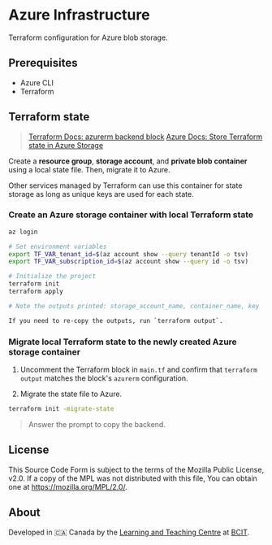 # Azure Infrastructure

Terraform configuration for Azure blob storage.

## Prerequisites

- Azure CLI
- Terraform

## Terraform state

> [Terraform Docs: azurerm backend block](https://developer.hashicorp.com/terraform/language/backend/azurerm)
> [Azure Docs: Store Terraform state in Azure Storage](https://learn.microsoft.com/en-us/azure/developer/terraform/store-state-in-azure-storage?tabs=azure-cli)

Create a **resource group**, **storage account**, and **private blob container** using a local state file. Then, migrate it to Azure.

Other services managed by Terraform can use this container for state storage as long as unique keys are used for each state.

### Create an Azure storage container with local Terraform state

```bash
az login

# Set environment variables
export TF_VAR_tenant_id=$(az account show --query tenantId -o tsv)
export TF_VAR_subscription_id=$(az account show --query id -o tsv)

# Initialize the project
terraform init
terraform apply

# Note the outputs printed: storage_account_name, container_name, key

If you need to re-copy the outputs, run `terraform output`.
```

### Migrate local Terraform state to the newly created Azure storage container

1. Uncomment the Terraform block in `main.tf` and confirm that `terraform output` matches the block's `azurerm` configuration.

1. Migrate the state file to Azure.

```bash
terraform init -migrate-state
```

> Answer the prompt to copy the backend.

## License

This Source Code Form is subject to the terms of the Mozilla Public License, v2.0. If a copy of the MPL was not distributed with this file, You can obtain one at <https://mozilla.org/MPL/2.0/>.

## About

Developed in 🇨🇦 Canada by the [Learning and Teaching Centre](https://www.bcit.ca/learning-teaching-centre/) at [BCIT](https://www.bcit.ca/).
